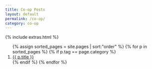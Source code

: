 ```yaml
---
title: Co-op Posts
layout: default
permalink: /co-op/
category: co-op
---
```


{% include extras.html %}
<ol>
{% assign sorted_pages = site.pages | sort:"order" %}
{% for p in sorted_pages %}
  {% if p.tag == page.category %}
  <li id="{{ p.order }}">
    <a href="{{ p.url }}">{{ p.title }}</a>
  </li>
  {% endif %}
{% endfor %}
</ol>
